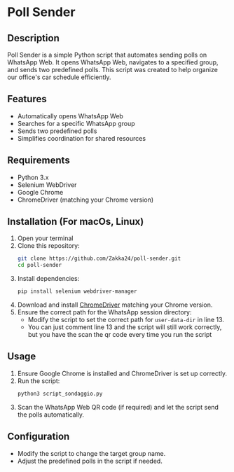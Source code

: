 # Poll Sender

## Description
Poll Sender is a simple Python script that automates sending polls on WhatsApp Web. It opens WhatsApp Web, navigates to a specified group, and sends two predefined polls. This script was created to help organize our office's car schedule efficiently.

## Features
- Automatically opens WhatsApp Web
- Searches for a specific WhatsApp group
- Sends two predefined polls
- Simplifies coordination for shared resources

## Requirements
- Python 3.x
- Selenium WebDriver
- Google Chrome
- ChromeDriver (matching your Chrome version)

## Installation (For macOs, Linux)
1. Open your terminal
2. Clone this repository:
   ```sh
   git clone https://github.com/Zakka24/poll-sender.git
   cd poll-sender
   ```
3. Install dependencies:
   ```sh
   pip install selenium webdriver-manager
   ```
4. Download and install [ChromeDriver](https://chromedriver.chromium.org/downloads) matching your Chrome version.
5. Ensure the correct path for the WhatsApp session directory:
   - Modify the script to set the correct path for `user-data-dir` in line 13.
   - You can just comment line 13 and the script will still work correctly, but you have the scan the qr code every time you run the script

## Usage
1. Ensure Google Chrome is installed and ChromeDriver is set up correctly.
2. Run the script:
   ```sh
   python3 script_sondaggio.py
   ```
3. Scan the WhatsApp Web QR code (if required) and let the script send the polls automatically.

## Configuration
- Modify the script to change the target group name.
- Adjust the predefined polls in the script if needed.



